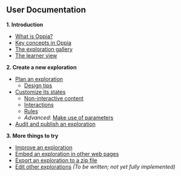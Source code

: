 ## User Documentation ##

**1. Introduction**
  * [What is Oppia?](WhatIsOppia.md)
  * [Key concepts in Oppia](KeyConceptsInOppia.md)
  * [The exploration gallery](TheExplorationGallery.md)
  * [The learner view](LearnerView.md)

**2. Create a new exploration**
  * [Plan an exploration](PlanningYourExploration.md)
    * [Design tips](DesignTips.md)
  * [Customize its states](CustomizingStates.md)
    * [Non-interactive content](NonInteractiveContent.md)
    * [Interactions](InteractiveWidgets.md)
    * [Rules](Rules.md)
    * _Advanced_: [Make use of parameters](Parameters.md)
  * [Audit and publish an exploration](AuditAndPublishYourExploration.md)

**3. More things to try**
  * [Improve an exploration](ImprovingYourExploration.md)
  * [Embed an exploration in other web pages](EmbeddingYourExploration.md)
  * [Export an exploration to a zip file](ExportingYourExploration.md)
  * [Edit other explorations](CollaborativeEditing.md) _(To be written; not yet fully implemented)_